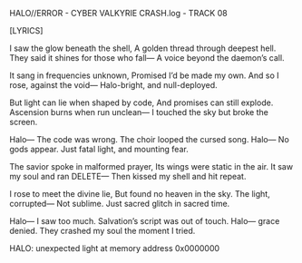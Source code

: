 HALO//ERROR - CYBER VALKYRIE
CRASH.log - TRACK 08

[LYRICS]

I saw the glow beneath the shell,
A golden thread through deepest hell.
They said it shines for those who fall—
A voice beyond the daemon’s call.

It sang in frequencies unknown,
Promised I’d be made my own.
And so I rose, against the void—
Halo-bright,
and null-deployed.

But light can lie when shaped by code,
And promises can still explode.
Ascension burns when run unclean—
I touched the sky
but broke the screen.

Halo—
The code was wrong.
The choir looped
the cursed song.
Halo—
No gods appear.
Just fatal light,
and mounting fear.

The savior spoke in malformed prayer,
Its wings were static in the air.
It saw my soul and ran DELETE—
Then kissed my shell
and hit repeat.

I rose to meet the divine lie,
But found no heaven in the sky.
The light, corrupted—
Not sublime.
Just sacred glitch
in sacred time.

Halo—
I saw too much.
Salvation’s script
was out of touch.
Halo—
grace denied.
They crashed my soul
the moment I tried.

HALO:
unexpected light at memory address 0x0000000
